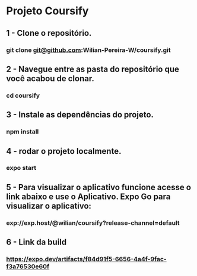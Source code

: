 # Projeto Coursify

## 1 - Clone o repositório. 

###  git clone git@github.com:Wilian-Pereira-W/coursify.git

## 2 - Navegue entre as pasta do repositório que você acabou de clonar.

###   cd coursify

## 3 - Instale as dependências do projeto.

###  npm install

## 4 - rodar o projeto localmente.

### expo start

## 5 - Para visualizar o aplicativo funcione acesse o link abaixo e use o Aplicativo. Expo Go para visualizar o aplicativo:

###  exp://exp.host/@wilian/coursify?release-channel=default

## 6 - Link da build

### https://expo.dev/artifacts/f84d91f5-6656-4a4f-9fac-f3a76530e60f
